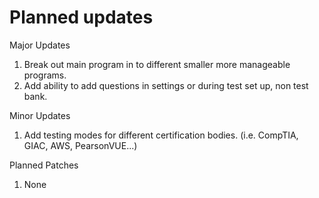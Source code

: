 # Planned updates
Major Updates
1. Break out main program in to different smaller more manageable programs.
2. Add ability to add questions in settings or during test set up, non test bank. 
   
Minor Updates
1. Add testing modes for different certification bodies. (i.e. CompTIA, GIAC, AWS, PearsonVUE...)


Planned Patches
1. None
